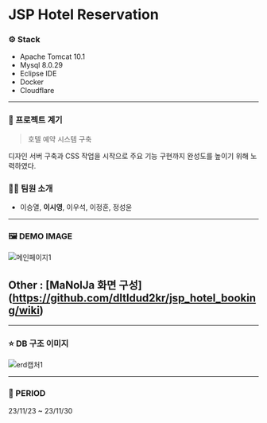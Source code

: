 # JSP Hotel Reservation


### ⚙️ Stack
- Apache Tomcat 10.1
- Mysql 8.0.29
- Eclipse IDE
- Docker
- Cloudflare 

---

### 📝 프로젝트 계기

> 호텔 예약 시스템 구축

디자인 서버 구축과 CSS 작업을 시작으로 주요 기능 구현까지 완성도를 높이기 위해 노력하였다.


### 🙋‍♂️ 팀원 소개
- 이승열, **이시영**, 이우석, 이정훈, 정성윤

---

### 🖼️ DEMO IMAGE
![메인페이지1](https://github.com/dltldud2kr/jsp_hotel_booking/assets/105353307/e04643f5-d71d-499f-a452-20524d3ff706)

## Other : [MaNolJa 화면 구성] (https://github.com/dltldud2kr/jsp_hotel_booking/wiki)

---


### ⭐ DB 구조 이미지
![erd캡처1](https://github.com/dltldud2kr/jsp_hotel_booking/assets/105353307/776212d0-019f-4fea-85c3-94de2eb293c4)


---


### 🚀 PERIOD

23/11/23 ~ 23/11/30
